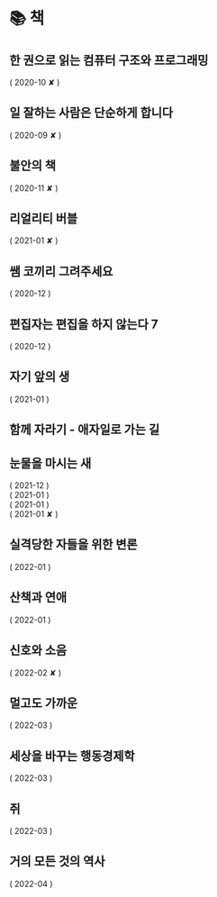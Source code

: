 # 📚 책

## 한 권으로 읽는 컴퓨터 구조와 프로그래밍

<ProgressBar name="한 권으로 읽는 컴퓨터 구조와 프로그래밍" :max="100" :value="18" /> ( 2020-10 ✘ )

## 일 잘하는 사람은 단순하게 합니다

<ProgressBar name="일 잘하는 사람은 단순하게 합니다." :max="100" :value="29" /> ( 2020-09 ✘ )

## 불안의 책

<ProgressBar name="불안의 책" :max="100" :value="5" /> ( 2020-11 ✘ )

## 리얼리티 버블 

<ProgressBar name="리얼리티 버블" :max="100" :value="8" /> ( 2021-01 ✘ )

## 쌤 코끼리 그려주세요

<ProgressBar name="쌤 코끼리 그려주세요" :max="111" :value="111" /> ( 2020-12 )

## 편집자는 편집을 하지 않는다 7

<ProgressBar name="편집자는 편집을 하지 않는다 7" :max="134" :value="134" /> ( 2020-12 )

## 자기 앞의 생

<ProgressBar name="자기 앞의 생" :max="311" :value="311" /> ( 2021-01 )

## 함께 자라기 - 애자일로 가는 길

<ProgressBar name="함께자라기" :max="220" :value="189" />

## 눈물을 마시는 새

<ProgressBar name="눈물을 마시는 새 1" :max="100" :value="100" /> ( 2021-12 )
<br>
<ProgressBar name="눈물을 마시는 새 2" :max="100" :value="100" /> ( 2021-01 )
<br>
<ProgressBar name="눈물을 마시는 새 3" :max="100" :value="100" /> ( 2021-01 )
<br>
<ProgressBar name="눈물을 마시는 새 4" :max="100" :value="88" /> ( 2021-01 ✘ )

## 실격당한 자들을 위한 변론

<ProgressBar name="실격당한 자들을 위한 변론" :max="317" :value="317" /> ( 2022-01 )

## 산책과 연애

<ProgressBar name="산책과 연애" :max="100" :value="100" /> ( 2022-01 )

## 신호와 소음

<ProgressBar name="신호와 소음" :max="731" :value="180" /> ( 2022-02 ✘ )

## 멀고도 가까운

<ProgressBar name="멀고도 가까운" :max="370" :value="60" /> ( 2022-03 )

## 세상을 바꾸는 행동경제학

<ProgressBar name="세상을 바꾸는 행동경제학" :max="100" :value="11" /> ( 2022-03 )

## 쥐

<ProgressBar name="쥐" :max="100" :value="100" /> ( 2022-03 )

## 거의 모든 것의 역사

<ProgressBar name="거의 모든 것의 역사" :max="537" :value="48" /> ( 2022-04 )